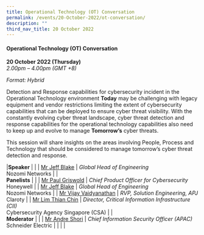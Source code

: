 ```yaml
---
title: Operational Technology (OT) Conversation
permalink: /events/20-October-2022/ot-conversation/
description: ""
third_nav_title: 20 October 2022
---
```

#### **Operational Technology (OT) Conversation**

**20 October 2022 (Thursday)**  
*2.00pm – 4.00pm (GMT +8)*

*Format: Hybrid*

Detection and Response capabilities for cybersecurity incident in the Operational Technology environment **Today** may be challenging with legacy equipment and vendor restrictions limiting the extent of cybersecurity capabilities that can be deployed to ensure cyber threat visibility. With the constantly evolving cyber threat landscape, cyber threat detection and response capabilities for the operational technology capabilities also need to keep up and evolve to manage **Tomorrow’s** cyber threats. 

This session will share insights on the areas involving People, Process and Technology that should be considered to manage tomorrow’s cyber threat detection and response.

|**Speaker**    |                                                              |
| [Mr Jeff Blake](/speaker-jeff-blake)  | *Global Head of Engineering*<br>Nozomi Networks                |
| <br> **Panelists**    |                                                              |
| [Mr Paul Griswold](/speaker-Paul-Griswold)  | *Chief Product Officer for Cybersecurity*<br>Honeywell                  |
| [Mr Jeff Blake](/speaker-jeff-blake)  | *Global Head of Engineering*<br>Nozomi Networks                |
| [Mr Vijay Vaidyanathan](/speaker-vijay-vaidyanathan)  | *RVP, Solution Engineering, APJ*<br>Claroty              |
| [Mr Lim Thian Chin](/speaker-lim-thian-chin)  | *Director, Critical Information Infrastructure (CII)*<br>Cybersecurity Agency Singapore (CSA)              |
| <br> **Moderator**          |                                                              |
| [Mr Andre Shori](/moderator-andre-shori)  | *Chief Information Security Officer (APAC)*<br>Schneider Electric                  |
| | |